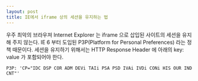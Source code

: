 ```yaml
---
layout: post
title: IE에서 iframe 상의 세션을 유지하는 법
---
```


우주 최악의 브라우져 Internet Explorer 는 iframe 으로 삽입된 사이트의 세션을 유지해 주지 않는다.
IE 6 부터 도입된 P3P(Platform for Personal Preferences) 라는 정책 때문이다.
세션을 유지하기 위해서는 HTTP Response Header 에 아래의 key: value 가 포함되어야 한다.

```
​​P3P: 'CP="IDC DSP COR ADM DEVi TAIi PSA PSD IVAi IVDi CONi HIS OUR IND CNT"'
```

<ins class="adsbygoogle" style="display:block; text-align:center;" 
    data-ad-layout="in-article" data-ad-format="fluid" data-ad-client="ca-pub-6472474470403321" data-ad-slot="4953204744"></ins>